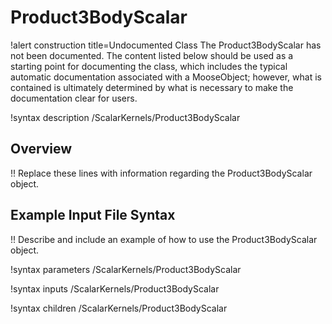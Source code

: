 # Product3BodyScalar

!alert construction title=Undocumented Class
The Product3BodyScalar has not been documented. The content listed below should be used as a starting point for
documenting the class, which includes the typical automatic documentation associated with a
MooseObject; however, what is contained is ultimately determined by what is necessary to make the
documentation clear for users.

!syntax description /ScalarKernels/Product3BodyScalar

## Overview

!! Replace these lines with information regarding the Product3BodyScalar object.

## Example Input File Syntax

!! Describe and include an example of how to use the Product3BodyScalar object.

!syntax parameters /ScalarKernels/Product3BodyScalar

!syntax inputs /ScalarKernels/Product3BodyScalar

!syntax children /ScalarKernels/Product3BodyScalar
